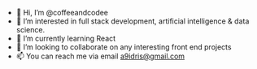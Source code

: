 - 👋 Hi, I’m @coffeeandcodee
- 👀 I’m interested in full stack development, artificial intelligence & data science.
- 🌱 I’m currently learning React
- 💞️ I’m looking to collaborate on any interesting front end projects
- 📫 You can reach me via email a9idris@gmail.com

<!---
coffeeandcodee/coffeeandcodee is a ✨ special ✨ repository because its `README.md` (this file) appears on your GitHub profile.
You can click the Preview link to take a look at your changes.
--->
